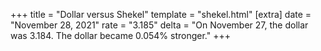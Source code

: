 +++
title = "Dollar versus Shekel"
template = "shekel.html"
[extra]
date = "November 28, 2021"
rate = "3.185"
delta = "On November 27, the dollar was 3.184. The dollar became 0.054% stronger."
+++
